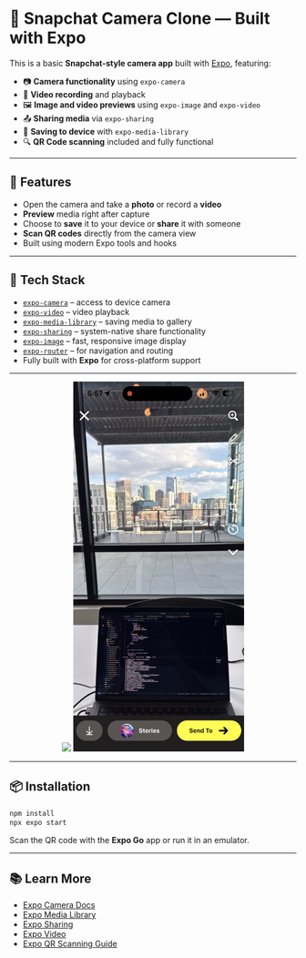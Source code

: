# 📸 Snapchat Camera Clone — Built with Expo

This is a basic **Snapchat-style camera app** built with [Expo](https://expo.dev), featuring:

- 📷 **Camera functionality** using `expo-camera`
- 🎥 **Video recording** and playback
- 🖼️ **Image and video previews** using `expo-image` and `expo-video`
- 📤 **Sharing media** via `expo-sharing`
- 💾 **Saving to device** with `expo-media-library`
- 🔍 **QR Code scanning** included and fully functional

---

## 🚀 Features

- Open the camera and take a **photo** or record a **video**
- **Preview** media right after capture
- Choose to **save** it to your device or **share** it with someone
- **Scan QR codes** directly from the camera view
- Built using modern Expo tools and hooks

---

## 🧰 Tech Stack

- [`expo-camera`](https://docs.expo.dev/versions/latest/sdk/camera/) – access to device camera
- [`expo-video`](https://docs.expo.dev/versions/latest/sdk/video/) – video playback
- [`expo-media-library`](https://docs.expo.dev/versions/latest/sdk/media-library/) – saving media to gallery
- [`expo-sharing`](https://docs.expo.dev/versions/latest/sdk/sharing/) – system-native share functionality
- [`expo-image`](https://docs.expo.dev/versions/latest/sdk/image/) – fast, responsive image display
- [`expo-router`](https://expo.dev/router) – for navigation and routing
- Fully built with **Expo** for cross-platform support

---

<div align="center">
  <img src="./assets/images/snap-camera.PNG" width="300" />
  <img src="./assets/images/snap-image.jpg" width="300" />
</div>

---

## 📦 Installation

```bash
npm install
npx expo start
```

Scan the QR code with the **Expo Go** app or run it in an emulator.

---

## 📚 Learn More

- [Expo Camera Docs](https://docs.expo.dev/versions/latest/sdk/camera/)
- [Expo Media Library](https://docs.expo.dev/versions/latest/sdk/media-library/)
- [Expo Sharing](https://docs.expo.dev/versions/latest/sdk/sharing/)
- [Expo Video](https://docs.expo.dev/versions/latest/sdk/video/)
- [Expo QR Scanning Guide](https://docs.expo.dev/versions/latest/sdk/bar-code-scanner/)
